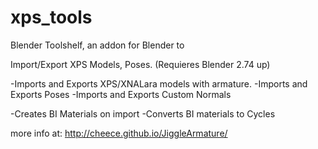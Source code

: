 xps_tools
=========
Blender Toolshelf, an addon for Blender to

Import/Export XPS Models, Poses.
(Requieres Blender 2.74 up)

-Imports and Exports XPS/XNALara models with armature.
-Imports and Exports Poses
-Imports and Exports Custom Normals

-Creates BI Materials on import
-Converts BI materials to Cycles

more info at: 
http://cheece.github.io/JiggleArmature/

